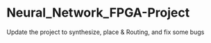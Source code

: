 # Neural_Network_FPGA-Project
Update the project to synthesize, place &amp; Routing, and fix some bugs 
